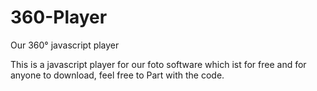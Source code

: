 360-Player
==========

Our 360° javascript player

This is a javascript player for our foto software which ist for free and for anyone to download, feel free to Part with the code.
